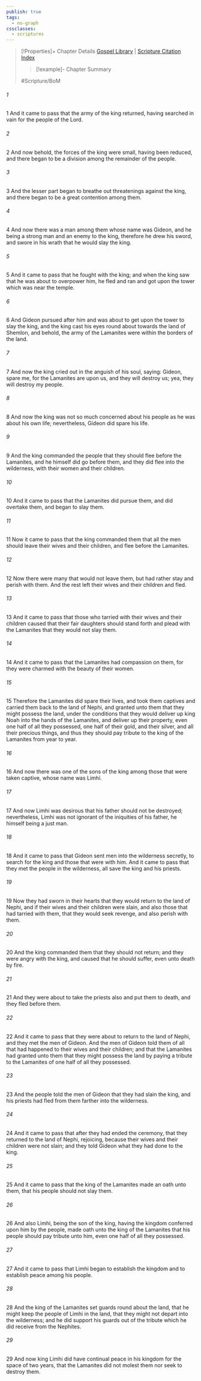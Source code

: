 ```yaml
---
publish: true
tags:
  - no-graph
cssclasses:
  - scriptures
---
```

>[!Properties]+ Chapter Details
>[Gospel Library](https://churchofjesuschrist.org/study/scriptures/bofm/mosiah/19?lang=eng)    |    [Scripture Citation Index](https://scriptures.byu.edu/#0d413::c0d413)
>>[!example]- Chapter Summary
>> 
> 
>
>#Scripture/BoM
###### 1
1 And it came to pass that the army of the king returned, having searched in vain for the people of the Lord.
###### 2
2 And now behold, the forces of the king were small, having been reduced, and there began to be a division among the remainder of the people.
###### 3
3 And the lesser part began to breathe out threatenings against the king, and there began to be a great contention among them.
###### 4
4 And now there was a man among them whose name was Gideon, and he being a strong man and an enemy to the king, therefore he drew his sword, and swore in his wrath that he would slay the king.
###### 5
5 And it came to pass that he fought with the king; and when the king saw that he was about to overpower him, he fled and ran and got upon the tower which was near the temple.
###### 6
6 And Gideon pursued after him and was about to get upon the tower to slay the king, and the king cast his eyes round about towards the land of Shemlon, and behold, the army of the Lamanites were within the borders of the land.
###### 7
7 And now the king cried out in the anguish of his soul, saying: Gideon, spare me, for the Lamanites are upon us, and they will destroy us; yea, they will destroy my people.
###### 8
8 And now the king was not so much concerned about his people as he was about his own life; nevertheless, Gideon did spare his life.
###### 9
9 And the king commanded the people that they should flee before the Lamanites, and he himself did go before them, and they did flee into the wilderness, with their women and their children.
###### 10
10 And it came to pass that the Lamanites did pursue them, and did overtake them, and began to slay them.
###### 11
11 Now it came to pass that the king commanded them that all the men should leave their wives and their children, and flee before the Lamanites.
###### 12
12 Now there were many that would not leave them, but had rather stay and perish with them. And the rest left their wives and their children and fled.
###### 13
13 And it came to pass that those who tarried with their wives and their children caused that their fair daughters should stand forth and plead with the Lamanites that they would not slay them.
###### 14
14 And it came to pass that the Lamanites had compassion on them, for they were charmed with the beauty of their women.
###### 15
15 Therefore the Lamanites did spare their lives, and took them captives and carried them back to the land of Nephi, and granted unto them that they might possess the land, under the conditions that they would deliver up king Noah into the hands of the Lamanites, and deliver up their property, even one half of all they possessed, one half of their gold, and their silver, and all their precious things, and thus they should pay tribute to the king of the Lamanites from year to year.
###### 16
16 And now there was one of the sons of the king among those that were taken captive, whose name was Limhi.
###### 17
17 And now Limhi was desirous that his father should not be destroyed; nevertheless, Limhi was not ignorant of the iniquities of his father, he himself being a just man.
###### 18
18 And it came to pass that Gideon sent men into the wilderness secretly, to search for the king and those that were with him. And it came to pass that they met the people in the wilderness, all save the king and his priests.
###### 19
19 Now they had sworn in their hearts that they would return to the land of Nephi, and if their wives and their children were slain, and also those that had tarried with them, that they would seek revenge, and also perish with them.
###### 20
20 And the king commanded them that they should not return; and they were angry with the king, and caused that he should suffer, even unto death by fire.
###### 21
21 And they were about to take the priests also and put them to death, and they fled before them.
###### 22
22 And it came to pass that they were about to return to the land of Nephi, and they met the men of Gideon. And the men of Gideon told them of all that had happened to their wives and their children; and that the Lamanites had granted unto them that they might possess the land by paying a tribute to the Lamanites of one half of all they possessed.
###### 23
23 And the people told the men of Gideon that they had slain the king, and his priests had fled from them farther into the wilderness.
###### 24
24 And it came to pass that after they had ended the ceremony, that they returned to the land of Nephi, rejoicing, because their wives and their children were not slain; and they told Gideon what they had done to the king.
###### 25
25 And it came to pass that the king of the Lamanites made an oath unto them, that his people should not slay them.
###### 26
26 And also Limhi, being the son of the king, having the kingdom conferred upon him by the people, made oath unto the king of the Lamanites that his people should pay tribute unto him, even one half of all they possessed.
###### 27
27 And it came to pass that Limhi began to establish the kingdom and to establish peace among his people.
###### 28
28 And the king of the Lamanites set guards round about the land, that he might keep the people of Limhi in the land, that they might not depart into the wilderness; and he did support his guards out of the tribute which he did receive from the Nephites.
###### 29
29 And now king Limhi did have continual peace in his kingdom for the space of two years, that the Lamanites did not molest them nor seek to destroy them.
